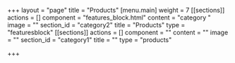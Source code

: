 +++
layout = "page"
title = "Products"
[menu.main]
weight = 7
[[sections]]
actions = []
component = "features_block.html"
content = "category "
image = ""
section_id = "category2"
title = "Products"
type = "featuresblock"
[[sections]]
actions = []
component = ""
content = ""
image = ""
section_id = "category1"
title = ""
type = "products"

+++
